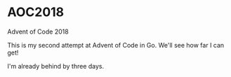 # AOC2018
Advent of Code 2018

This is my second attempt at Advent of Code in Go. We'll see how far I can get!

I'm already behind by three days.
